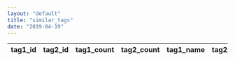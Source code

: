 ```yaml
---
layout: "default"
title: "similar_tags"
date: "2019-04-19"
---
```


<style>
	td {
		max-width: 20ch;
		text-overflow: ellipsis;
		white-space: nowrap;
		overflow: hidden;
	}
	.species { color:#ed5d1f; }
	.artist { color:#f2ac08; }
	.character { color:#0a0; }
	.copyright { color:#d0d; }

	.tag_count { width: 8ch; }
	.tag_count_small { width: 4ch; }
</style>

<table id="main_table">
	<thead>
		<tr>
			<th>tag1_id</th>
			<th>tag2_id</th>
			<th class="tag_count">tag1_count</th>
			<th class="tag_count_small">tag2_count</th>
			<th>tag1_name</th>
			<th>tag2_name</th>
			<th>similarity</th>
		</tr>
	</thead>
	<tbody id="main_body">
	</tbody>
</table>

<script>
	fetch('tag_similarities.json')
		.then(e => e.text())
		.then(e => JSON.parse(e))
		.then(e => e.sort((a, b) => {
			const count_diff = b[3] - a[3];
			if(count_diff != 0){ return count_diff; }

		//	const second_count_diff = b[7] - a[7];
		//	if(second_count_diff != 0){ return second_count_diff; }

			const text_diff = b[1].localeCompare(a[1]);
			if(text_diff != 0){ return text_diff; }

			return b[8] - a[8]
		}))
		.then(e => {
			const body = document.getElementById('main_body');
			body.innerHTML = e.reduce((acc, p) => acc + row_to_html(p),'')
		})
	
	function row_to_html(row){
		return `<tr>
			<td class="${get_class(row[2])}">${row[0]}</td>
			<td class="${get_class(row[6])}">${row[4]}</td>
			<td class="tag_count">${row[3]}</td>
			<td class="tag_count_small">${row[7]}</td>
			<td>${escapeHtml(row[1])}</td>
			<td>${escapeHtml(row[5])}</td>
			<td>${row[8]}</td>
		</tr>`
	}

	function escapeHtml(unsafe) {
		return unsafe
			.replace(/&/g, "&amp;")
			.replace(/</g, "&lt;")
			.replace(/>/g, "&gt;")
			.replace(/"/g, "&quot;")
			.replace(/'/g, "&#039;");
	 }
	 
	 function get_class(id){
		 switch(id){
			 case 1: return 'general';
			 case 2: return 'artist';
			 case 3: return 'species';
			 case 4: return 'copyright';
			 case 5: return 'character';
		 }
	 }
</script>